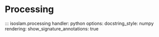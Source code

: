 # Processing

::: isoslam.processing
handler: python
options:
docstring_style:
numpy
rendering:
show_signature_annotations: true
